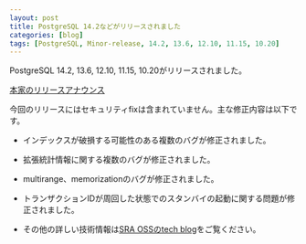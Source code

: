 ```yaml
---
layout: post
title: PostgreSQL 14.2などがリリースされました
categories: [blog]
tags: [PostgreSQL, Minor-release, 14.2, 13.6, 12.10, 11.15, 10.20]
---
```


PostgreSQL 14.2, 13.6, 12.10, 11.15, 10.20がリリースされました。

[本家のリリースアナウンス](https://www.postgresql.org/about/news/postgresql-142-136-1210-1115-and-1020-released-2402/)

今回のリリースにはセキュリティfixは含まれていません。主な修正内容は以下です。

- インデックスが破損する可能性のある複数のバグが修正されました。

- 拡張統計情報に関する複数のバグが修正されました。

- multirange、memorizationのバグが修正されました。

- トランザクションIDが周回した状態でのスタンバイの起動に関する問題が修正されました。

- その他の詳しい技術情報は[SRA OSSのtech blog](https://www.sraoss.co.jp/tech-blog/)をご覧ください。
